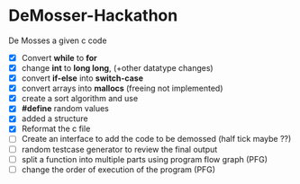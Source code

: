 # DeMosser-Hackathon

De Mosses a given c code

- [X] Convert **while** to **for**
- [X] change **int** to **long long**, (+other datatype changes)
- [X] convert **if-else** into **switch-case**
- [X] convert arrays into **mallocs** (freeing not implemented)
- [X] create a sort algorithm and use
- [X] **#define** random values
- [X] added a structure
- [X] Reformat the c file
- [ ] Create an interface to add the code to be demossed (half tick maybe ??)
- [ ] random testcase generator to review the final output
- [ ] split a function into multiple parts using program flow graph (PFG)
- [ ] change the order of execution of the program (PFG)
